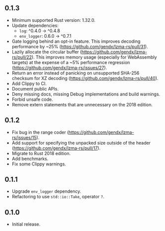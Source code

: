 ## 0.1.3

- Minimum supported Rust version: 1.32.0.
- Update dependencies:
  - `log`: ^0.4.0 -> ^0.4.8
  - `env_logger`: 0.6.0 -> ^0.7.1
- Gate logging behind an opt-in feature. This improves decoding performance by
  ~25% (https://github.com/gendx/lzma-rs/pull/31).
- Lazily allocate the circular buffer (https://github.com/gendx/lzma-rs/pull/22).
  This improves memory usage (especially for WebAssembly targets) at the expense
  of a ~5%  performance regression (https://github.com/gendx/lzma-rs/issues/27).
- Return an error instead of panicking on unsupported SHA-256 checksum for XZ
  decoding (https://github.com/gendx/lzma-rs/pull/40).
- Add Clippy to CI.
- Document public APIs.
- Deny missing docs, missing Debug implementations and build warnings.
- Forbid unsafe code.
- Remove extern statements that are unnecessary on the 2018 edition.

## 0.1.2

- Fix bug in the range coder (https://github.com/gendx/lzma-rs/issues/15).
- Add support for specifying the unpacked size outside of the header
  (https://github.com/gendx/lzma-rs/pull/17).
- Migrate to Rust 2018 edition.
- Add benchmarks.
- Fix some Clippy warnings.

## 0.1.1

- Upgrade `env_logger` dependency.
- Refactoring to use `std::io::Take`, operator `?`.

## 0.1.0

- Initial release.
